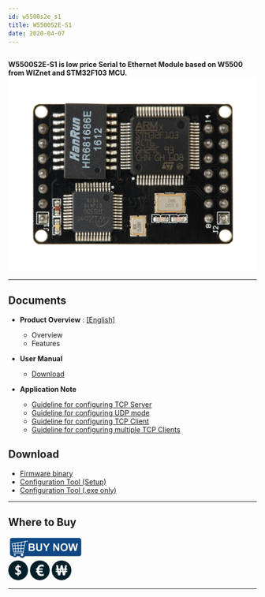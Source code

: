 ```yaml
---
id: w5500s2e_s1
title: W5500S2E-S1
date: 2020-04-07
---
```


##

**W5500S2E-S1 is low price Serial to Ethernet Module based on W5500 from
WIZnet and STM32F103 MCU.**
![](/img/products/w5500s2e-z1/500k_w5500s2e_s1.jpg)

-----

## Documents

  - **Product Overview** :
    [[English]](Overview-EN) 
      - Overview
      - Features



  - **User Manual**
      - [Download](https://www.wizse.com/w5500s2e/#)



  - **Application Note**
      - <a href="/img/products/w5500s2e-z1/guideline_for_configure_the_s2e_as_tcp_server_by_mcu_v1.1.zip" target="_blank">Guideline for configuring TCP Server</a>
      - <a href="/img/products/w5500s2e-z1/guideline_for_configuring_the_s2e_into_udp_mode_by_mcu_v1.1.zip" target="_blank">Guideline for configuring UDP mode</a>
      - <a href="/img/products/w5500s2e-z1/guideline_for_configure_the_s2e_as_tcp_client_by_mcu_v1.1.zip" target="_blank">Guideline for configuring TCP Client</a>
      - <a href="/img/products/w5500s2e-z1/guideline_for_configuring_the_s2e_as_multiple_tcp_clients_by_mcu_v1.0_.pdf" target="_blank">Guideline for configuring multiple TCP Clients</a>

## Download

  - <a href="/img/products/w5500s2e-z1/w5500s2e-s1_app_v2.2.zip" target="_blank">Firmware binary</a>
  - <a href="/img/products/w5500s2e-z1/wizs2e_configtool_v1.0.1.3_setup.zip" target="_blank">Configuration Tool (Setup)</a>
  - <a href="/img/products/w5500s2e-z1/wizs2e_configtool_v1.0.1.3.zip" target="_blank">Configuration Tool (.exe only)</a>
    
-----

## Where to Buy

![WIZnet Online Shop](/img/osh/wizarduino_m0_eth/buynow.png)  
[![WIZnetUS Online Shop, USA](/img/products/w5500/w5500_evb/icons/dollar.png)](http://www.shopwiznet.com/)
[![WIZnetEU Online Shop, Germany](/img/products/w5500/w5500_evb/icons/european-euro.png)](http://shop.wiznet.eu/)
[![WIZnetKorea Online Shop, Korea](/img/products/w5500/w5500_evb/icons/won.png)](http://shop.wiznet.co.kr/)

-----

